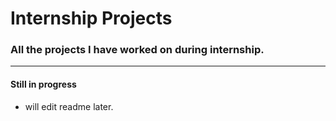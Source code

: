 # Internship Projects
### All the projects I have worked on during internship.
***
#### Still in progress

- will edit readme later.